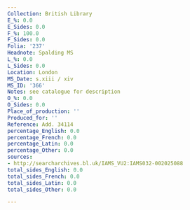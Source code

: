 ```yaml
---
Collection: British Library
E_%: 0.0
E_Sides: 0.0
F_%: 100.0
F_Sides: 0.0
Folia: '237'
Headnote: Spalding MS
L_%: 0.0
L_Sides: 0.0
Location: London
MS_Date: s.xiii / xiv
MS_ID: '366'
Notes: see catalogue for description
O_%: 0.0
O_Sides: 0.0
Place_of_production: ''
Produced_for: ''
Reference: Add. 34114
percentage_English: 0.0
percentage_French: 0.0
percentage_Latin: 0.0
percentage_Other: 0.0
sources:
- http://searcharchives.bl.uk/IAMS_VU2:IAMS032-002025088
total_sides_English: 0.0
total_sides_French: 0.0
total_sides_Latin: 0.0
total_sides_Other: 0.0

---
```

